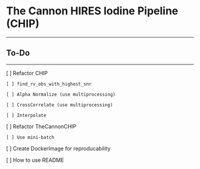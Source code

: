 # The Cannon HIRES Iodine Pipeline (CHIP)
---

## To-Do

---

[ ] Refactor CHIP

    [ ] find_rv_obs_with_highest_snr

    [ ] Alpha Normalize (use multiprocessing)

    [ ] CrossCorrelate (use multiprocessing)

    [ ] Interpolate 

[ ] Refactor TheCannonCHIP

    [ ] Use mini-batch
    
[ ] Create DockerImage for reproducability


[ ] How to use README
